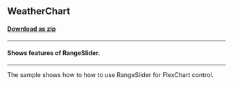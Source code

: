 ## WeatherChart
#### [Download as zip](https://downgit.github.io/#/home?url=https://github.com/GrapeCity/ComponentOne-UWP-Samples/tree/master/\C1.UWP.FlexChart\VB\WeatherChart)
____
#### Shows features of RangeSlider.
____
The sample shows how to how to use RangeSlider for FlexChart control.
